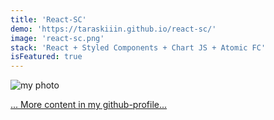 ```yaml
---
title: 'React-SC'
demo: 'https://taraskiiin.github.io/react-sc/'
image: 'react-sc.png'
stack: 'React + Styled Components + Chart JS + Atomic FC'
isFeatured: true
---
```


![my photo](coding.png)

[... More content in my github-profile...](https://github.com/Taraskiiin)
